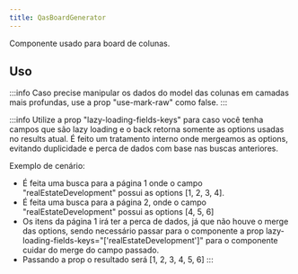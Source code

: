 ```yaml
---
title: QasBoardGenerator
---
```


Componente usado para board de colunas.

<doc-api file="board-generator/QasBoardGenerator" name="QasBoardGenerator" />

## Uso

:::info
Caso precise manipular os dados do model das colunas em camadas mais profundas, use a prop "use-mark-raw" como false.
:::

:::info
Utilize a prop "lazy-loading-fields-keys" para caso você tenha campos que são lazy loading e o back retorna somente 
as options usadas no results atual. É feito um tratamento interno onde mergeamos as options, evitando duplicidade e 
perca de dados com base nas buscas anteriores.

Exemplo de cenário:
- É feita uma busca para a página 1 onde o campo "realEstateDevelopment" possui as options [1, 2, 3, 4].
- É feita uma busca para a página 2, onde o campo "realEstateDevelopment" possui as options [4, 5, 6]
- Os itens da página 1 irá ter a perca de dados, já que não houve o merge das options, sendo necessário passar para o 
componente a prop lazy-loading-fields-keys="['realEstateDevelopment']" para o componente cuidar do merge do campo 
passado.
- Passando a prop o resultado será [1, 2, 3, 4, 5, 6]
:::

<doc-example file="QasBoardGenerator/Basic" title="Básico" />
